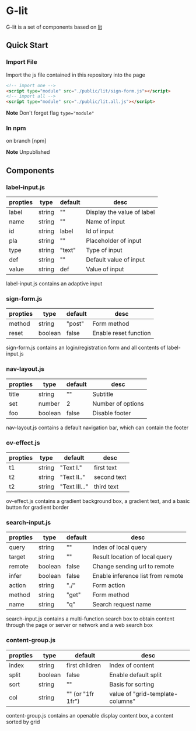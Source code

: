 # G-lit

G-lit is a set of components based on [lit](https://lit.dev)

## Quick Start

### Import File

Import the js file contained in this repository into the page

```html
<!-- import one -->
<script type="module" src="./public/lit/sign-form.js"></script>
<!-- import all -->
<script type="module" src="./public/lit.all.js"></script>
```

**Note** Don't forget flag `type="module"` 

### In npm

on branch [npm]

**Note** Unpublished

## Components

### label-input.js

|propties|type|default|desc|
|---|---|---|---|
|label|string|""|Display the value of label|
|name|string|""|Name of input
|id|string|label|Id of input|
|pla|string|""|Placeholder of input|
|type|string|"text"|Type of input|
|def|string|""|Default value of input|
|value|string|def|Value of input|

label-input.js contains an adaptive input

### sign-form.js

|propties|type|default|desc|
|---|---|---|---|
|method|string|"post"|Form method|
|reset|boolean|false|Enable reset function|

sign-form.js  contains an login/registration form and all contents of label-input.js

### nav-layout.js

|propties|type|default|desc|
|---|---|---|---|
|title|string|""|Subtitle|
|set|number|2|Number of options|
|foo|boolean|false|Disable footer|

nav-layout.js contains a default navigation bar, which can contain the footer

### ov-effect.js

|propties|type|default|desc|
|---|---|---|---|
|t1|string|"Text I."|first text|
|t2|string|"Text II.."|second text|
|t2|string|"Text III..."|third text|

ov-effect.js contains a gradient background box, a gradient text, and a basic button for gradient border

### search-input.js

|propties|type|default|desc|
|---|---|---|---|
|query|string|""|Index of local query|
|target|string|""|Result location of local query|
|remote|boolean|false|Change sending url to remote|
|infer|boolean|false|Enable inference list from remote|
|action|string|"./"|Form action|
|method|string|"get"|Form method|
|name|string|"q"|Search request name|

search-input.js contains a multi-function search box to obtain content through the page or server or network and a web search box

### content-group.js

|propties|type|default|desc|
|---|---|---|---|
|index|string|first children|Index of content|
|split|boolean|false|Enable default split|
|sort|string|""|Basis  for sorting|
|col|string|"" (or "1fr 1fr")|value of "grid-template-columns"|

content-group.js contains an openable display content box, a content sorted by grid
